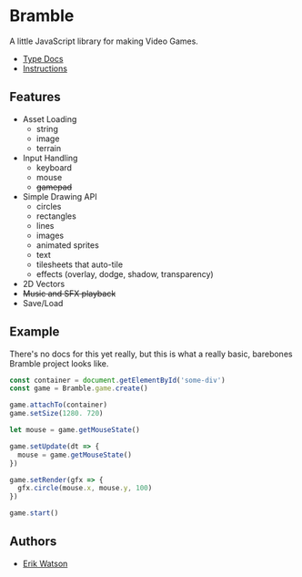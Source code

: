 # Bramble

A little JavaScript library for making Video Games.

- [Type Docs](https://erikwatson.github.io/Bramble)
- [Instructions](https://github.com/erikwatson/Bramble/wiki)

## Features

- Asset Loading
  - string
  - image
  - terrain
- Input Handling
  - keyboard
  - mouse
  - ~~gamepad~~
- Simple Drawing API
  - circles
  - rectangles
  - lines
  - images
  - animated sprites
  - text
  - tilesheets that auto-tile
  - effects (overlay, dodge, shadow, transparency)
- 2D Vectors
- ~~Music and SFX playback~~
- Save/Load

## Example

There's no docs for this yet really, but this is what a really basic, barebones
Bramble project looks like.

```js
const container = document.getElementById('some-div')
const game = Bramble.game.create()

game.attachTo(container)
game.setSize(1280. 720)

let mouse = game.getMouseState()

game.setUpdate(dt => {
  mouse = game.getMouseState()
})

game.setRender(gfx => {
  gfx.circle(mouse.x, mouse.y, 100)
})

game.start()
```

## Authors

- [Erik Watson](http://erikwatson.me)
